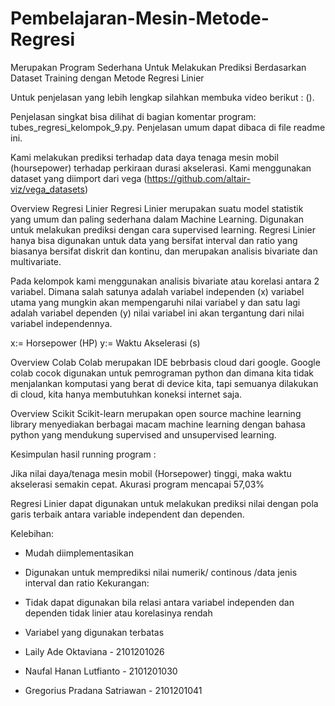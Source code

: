 # Pembelajaran-Mesin-Metode-Regresi
Merupakan Program Sederhana Untuk Melakukan Prediksi Berdasarkan Dataset Training dengan Metode Regresi Linier

Untuk penjelasan yang lebih lengkap silahkan membuka video berikut : ().

Penjelasan singkat bisa dilihat di bagian komentar program: tubes_regresi_kelompok_9.py.
Penjelasan umum dapat dibaca di file readme ini.

Kami melakukan prediksi terhadap data daya tenaga mesin mobil (hoursepower) terhadap perkiraan durasi akselerasi. 
Kami menggunakan dataset yang diimport dari vega (https://github.com/altair-viz/vega_datasets)

Overview Regresi Linier 
Regresi Linier merupakan suatu model statistik yang umum dan paling sederhana dalam Machine Learning. Digunakan untuk melakukan prediksi dengan cara supervised learning. Regresi Linier hanya bisa digunakan untuk data yang bersifat interval dan ratio yang biasanya bersifat diskrit dan kontinu, dan merupakan analisis bivariate dan multivariate.

Pada kelompok kami menggunakan analisis bivariate atau korelasi antara 2 variabel.
Dimana salah satunya adalah variabel independen (x) variabel utama yang mungkin akan mempengaruhi nilai variabel y dan satu lagi adalah variabel dependen (y) nilai variabel ini akan tergantung dari nilai variabel independennya.

x:= Horsepower (HP) y:= Waktu Akselerasi (s)

Overview Colab 
Colab merupakan IDE bebrbasis cloud dari google. Google colab cocok digunakan untuk pemrograman python dan dimana kita tidak menjalankan  komputasi yang berat di device kita, tapi semuanya dilakukan di cloud, kita hanya membutuhkan koneksi internet saja.

Overview Scikit 
Scikit-learn merupakan open source machine learning library menyediakan berbagai macam machine learning dengan bahasa python yang mendukung supervised and unsupervised learning.


Kesimpulan hasil running program :

Jika nilai daya/tenaga mesin mobil (Horsepower) tinggi, maka waktu akselerasi semakin cepat.
Akurasi program mencapai 57,03%

Regresi Linier dapat digunakan untuk melakukan prediksi nilai dengan pola garis terbaik antara variable independent dan dependen.

Kelebihan:
- Mudah diimplementasikan
- Digunakan untuk memprediksi nilai numerik/ continous /data jenis interval dan ratio
Kekurangan:
- Tidak dapat digunakan bila relasi antara variabel independen dan dependen tidak linier atau korelasinya rendah
- Variabel yang digunakan terbatas


- Laily Ade Oktaviana         - 2101201026
- Naufal Hanan Lutfianto      - 2101201030
- Gregorius Pradana Satriawan - 2101201041

